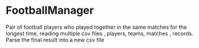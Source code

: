 # FootballManager
Pair of football players who played together in the same matches for the longest time, reading multiple csv files , players, teams, matches , records. Parse the final result into a new csv file
